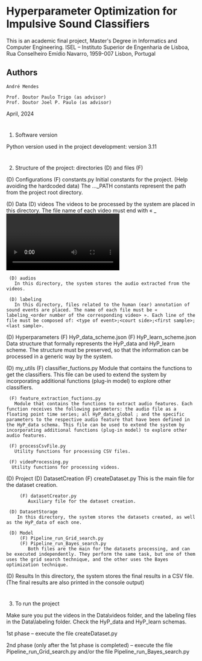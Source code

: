 # Hyperparameter Optimization for Impulsive Sound Classifiers
This is an academic final project, Master's Degree in Informatics and Computer Engineering.
ISEL – Instituto Superior de Engenharia de Lisboa, Rua Conselheiro Emídio Navarro, 1959-007 Lisbon, Portugal


## Authors

	André Mendes
	
	Prof. Doutor Paulo Trigo (as advisor)
	Prof. Doutor Joel P. Paulo (as advisor)

April, 2024


# 

1. Software version

Python version used in the project development: version 3.11


# 

2. Structure of the project: directories (D) and files (F) 

(D) Configurations
(F) constants.py
	Initial constants for the project. (Help avoiding the hardcoded data)
 	The ..._PATH constants represent the path from the project root directory.

(D) Data
     (D) videos
       The videos to be processed by the system are placed in this directory. The file name of each video must end with « _<video order number> ».
     
	 (D) audios
       In this directory, the system stores the audio extracted from the videos.
     
	 (D) labeling 
       In this directory, files related to the human (ear) annotation of sound events are placed. The name of each file must be « labeling_<order number of the corresponding video> ». Each line of the file must be composed of: <type of event>;<court side>;<first sample>;<last sample>.

(D) Hyperparameters
	 (F) HyP_data_scheme.json
     (F) HyP_learn_scheme.json
       Data structure that formally represents the HyP_data and HyP_learn scheme. The structure must be preserved, so that the information can be processed in a generic way by the system.

(D) my_utils
     (F) classifier_fuctions.py
       Module that contains the functions to get the classifiers. This file can be used to extend the system by incorporating additional functions (plug-in model) to explore other classifiers.
     
	 (F) feature_extraction_fuctions.py
       Module that contains the functions to extract audio features. Each function receives the following parameters: the audio file as a floating point time series; all HyP_data_global ; and the specific parameters to the respective audio feature that have been defined in the HyP_data schema. This file can be used to extend the system by incorporating additional functions (plug-in model) to explore other audio features.

     (F) processCsvFile.py
       Utility functions for processing CSV files.

     (F) videoProcessing.py
      Utility functions for processing videos.

(D) Project
     (D) DatasetCreation
         (F) createDataset.py
            This is the main file for the dataset creation. 
			
         (F) datasetCreator.py
            Auxiliary file for the dataset creation.

	 (D) DatasetStorage
	    In this directory, the system stores the datasets created, as well as the HyP_data of each one.

	 (D) Model
		 (F) Pipeline_run_Grid_search.py    
		 (F) Pipeline_run_Bayes_search.py
		    Both files are the main for the datasets processing, and can be executed independently. They perform the same task, but one of them uses the grid search technique, and the other uses the Bayes optimization technique.

(D) Results
   In this directory, the system stores the final results in a CSV file. (The final results are also printed in the console output)


# 

3. To run the project

Make sure you put the videos in the Data\videos folder, and the labeling files in the Data\labeling folder. Check the HyP_data and HyP_learn schemas.

1st phase – execute the file createDataset.py

2nd phase (only after the 1st phase is completed) – execute the file Pipeline_run_Grid_search.py and/or the file Pipeline_run_Bayes_search.py


